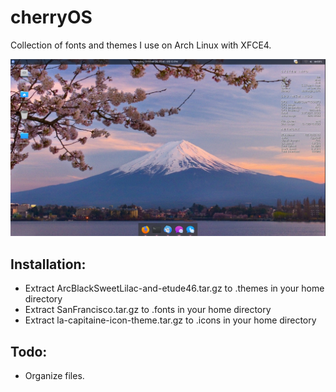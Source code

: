 # cherryOS
Collection of fonts and themes I use on Arch Linux with XFCE4.
 
![cherryOS](https://raw.githubusercontent.com/faithvoid/cherryOS/master/screenshots/clean.png)

## Installation:
- Extract ArcBlackSweetLilac-and-etude46.tar.gz to .themes in your home directory
- Extract SanFrancisco.tar.gz to .fonts in your home directory
- Extract la-capitaine-icon-theme.tar.gz to .icons in your home directory


## Todo:
- Organize files.
